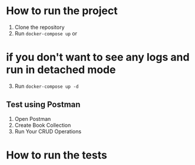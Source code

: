# How to run the project

1. Clone the repository
2. Run `docker-compose up` or
# if you don't want to see any logs and run in detached mode
3. Run `docker-compose up -d` 
## Test using Postman

1. Open Postman
2. Create Book Collection
3. Run Your CRUD Operations



# How to run the tests
